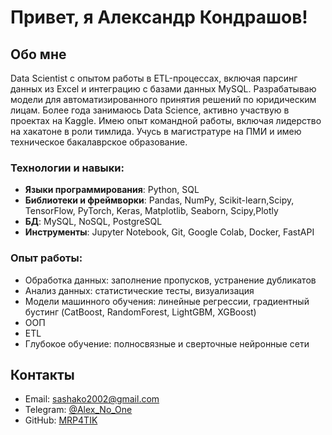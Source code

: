 # Привет, я Александр Кондрашов!

## Обо мне
Data Scientist с опытом работы в ETL-процессах, включая парсинг данных из Excel и интеграцию с базами данных MySQL. Разрабатываю модели для автоматизированного принятия решений по юридическим лицам. Более года занимаюсь Data Science, активно участвую в проектах на Kaggle. Имею опыт командной работы, включая лидерство на хакатоне в роли тимлида. Учусь в магистратуре на ПМИ и имею техническое бакалаврское образование.

### Технологии и навыки:
- **Языки программирования**: Python, SQL
- **Библиотеки и фреймворки**: Pandas, NumPy, Scikit-learn,Scipy, TensorFlow, PyTorch, Keras, Matplotlib, Seaborn, Scipy,Plotly
- **БД**: MySQL, NoSQL, PostgreSQL
- **Инструменты**: Jupyter Notebook, Git, Google Colab, Docker, FastAPI

### Опыт работы:
  - Обработка данных: заполнение пропусков, устранение дубликатов
  - Анализ данных: статистические тесты, визуализация
  - Модели машинного обучения: линейные регрессии, градиентный бустинг (CatBoost, RandomForest, LightGBM, XGBoost)
  - ООП
  - ETL
  - Глубокое обучение: полносвязные и сверточные нейронные сети

## Контакты
- Email: [sashako2002@gmail.com](mailto:sashako2002@gmail.com)
- Telegram: [@Alex_No_One](https://t.me/Alex_No_One)
- GitHub: [MRP4TIK](https://github.com/MRP4TIK/projects)
